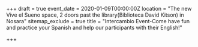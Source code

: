 +++
draft = true
event_date = 2020-01-09T00:00:00Z
location = "The new Vive el Sueno space, 2 doors past the library(Biblioteca David Kitson) in Nosara"
sitemap_exclude = true
title = "Intercambio Event-Come have fun and practice your Spanish and help our participants with their English!"

+++
